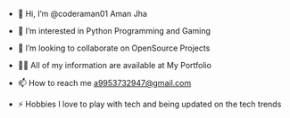 - 👋 Hi, I’m @coderaman01 Aman Jha

- 👀 I’m interested in Python Programming and Gaming

- 👯 I’m looking to collaborate on OpenSource Projects

- 👨‍💻 All of my information are available at My Portfolio

- 📫 How to reach me a9953732947@gmail.com

- ⚡ Hobbies I love to play with tech and being updated on the tech trends
